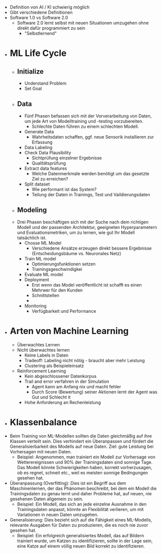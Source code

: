 - Definition von AI / KI schwierig möglich
- Gibt verschiedene Definitionen
- Software 1.0 vs Software 2.0
	- Software 2.0 lernt selbst mit neuen Situationen umzugehen ohne direkt dafür programmiert zu sein
		- "Selbstlernend"
- # ML Life Cycle
	- ## Initialize
		- Understand Problem
		- Set Goal
	- ## Data
		- Fünf Phasen befassen sich mit der Vorverarbeitung von Daten, um jede Art von Modelltraining und -testing vorzubereiten.
			- Schlechte Daten führen zu einem schlechten Modell.
		- Generate Data
			- Wahrheitsdaten schaffen, ggf. neue Sensorik installieren zur Erfassung
		- Data Labeling
		- Check Data Plausibility
			- Sichtprüfung einzelner Ergebnisse
			- Qualitätsprüfung
		- Extract data features
			- Welche Datenmerkmale werden benötigt um das gesetzte Ziel zu erreichen?
		- Split dataset
			- Wie performant ist das System?
			- Teilung der Daten in Trainings, Test und Vaildierungsdaten
	- ## Modeling
	- Drei Phasen beschäftigen sich mit der Suche nach dem richtigen Modell und der passenden Architektur, geeigneten Hyperparametern und Evaluationsmetriken, um zu lernen, wie gut Ihr Modell tatsächlich ist.
		- Chosse ML Model
			- Verschiedene Ansätze erzeugen direkt bessere Ergebnisse (Entscheidungsbäume vs. Neuronales Netz)
		- Train ML model
			- Optimierungsfunktionen setzen
			- Trainingsgeschwindigkei
		- Evaluate ML model
		- Deployment
			- Erst wenn das Model veröffentlicht ist schafft es einen Mehrwer für den Kunden
			- Schnittstellen
			-
		- Monitoring
			- Verfügbarkeit und Performance
- # Arten von Machine Learning
	- Überwachtes Lernen
	- Nicht überwachtes lernen
		- Keine Labels in Daten
		- Tradeoff: Labeling nicht nötig - braucht aber mehr Leistung
		- Clustering als Beispieleinsatz
	- Reinforcement Learning
		- Kein abgeschlossener Datenkorpus
		- Trail and error verfahren in der Simulation
			- Agent kann am Anfang nix und macht fehler
			- Durch Score (Bewertung) seiner Aktionen lernt der Agent was Gut und Schlecht it
		- Hohe Anforderung an Rechenleistung
- # Klassenbalance
- Beim Training von ML-Modellen sollten die Daten gleichmäßig auf ihre Klassen verteilt sein. Dies verhindert ein Überanpassen und fördert die Generalisierbarkeit des Modells auf neue Daten. Ziel: gute Leistung bei Vorhersagen mit neuen Daten.
	- Beispiel: Angenommen, man trainiert ein Modell zur Vorhersage von Wetterereignissen und 90% der Trainingsdaten sind sonnige Tage. Das Modell könnte Schwierigkeiten haben, korrekt vorherzusagen, ob es regnet, schneit etc., weil es meisten sonnige Bedingungen gesehen hat.
- Überanpassung (Overfitting): Dies ist ein Begriff aus dem Maschinenlernen, der das Phänomen beschreibt, bei dem ein Modell die Trainingsdaten zu genau lernt und daher Probleme hat, auf neuen, nie gesehenen Daten allgemein zu sein.
	- Beispiel: Ein Modell, das sich an jede einzelne Ausnahme in den Trainingsdaten anpasst, könnte an Flexibilität verlieren, um mit Variationen in neuen Daten umzugehen.
- Generalisierung: Dies bezieht sich auf die Fähigkeit eines ML-Modells, relevante Ausgaben für Daten zu produzieren, die es noch nie zuvor gesehen hat.
	- Beispiel: Ein erfolgreich generalisiertes Modell, das auf Bildern trainiert wurde, um Katzen zu identifizieren, sollte in der Lage sein, eine Katze auf einem völlig neuen Bild korrekt zu identifizieren.
